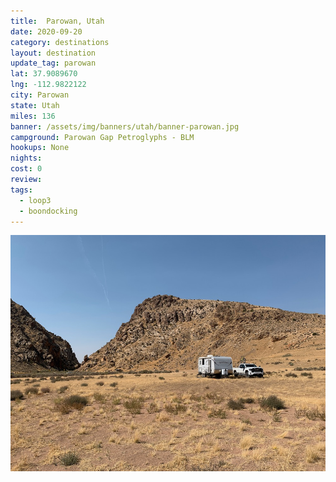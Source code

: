 ```yaml
---
title:  Parowan, Utah
date: 2020-09-20
category: destinations
layout: destination
update_tag: parowan
lat: 37.9089670
lng: -112.9822122
city: Parowan
state: Utah
miles: 136
banner: /assets/img/banners/utah/banner-parowan.jpg
campground: Parowan Gap Petroglyphs - BLM
hookups: None
nights: 
cost: 0
review: 
tags:
  - loop3
  - boondocking
---
```


![parowan gap dispersed campsite](/assets/img/destinations/utah/parowan.jpg)
